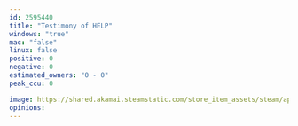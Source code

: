 ```yaml
---
id: 2595440
title: "Testimony of HELP"
windows: "true"
mac: "false"
linux: false
positive: 0
negative: 0
estimated_owners: "0 - 0"
peak_ccu: 0

image: https://shared.akamai.steamstatic.com/store_item_assets/steam/apps/2595440/header.jpg?t=1727878075
opinions:
---
```


